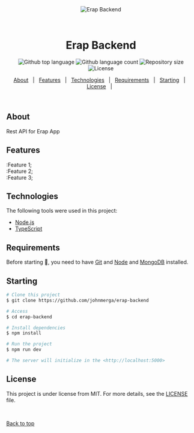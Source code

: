 <div align="center" id="top"> 
  <img src="./.github/app.gif" alt="Erap Backend" />

  &#xa0;

  <!-- <a href="https://erapbackend.netlify.app">Demo</a> -->
</div>

<h1 align="center">Erap Backend</h1>

<p align="center">
  <img alt="Github top language" src="https://img.shields.io/github/languages/top/johnmerga/erap-backend?color=56BEB8">

  <img alt="Github language count" src="https://img.shields.io/github/languages/count/johnmerga/erap-backend?color=56BEB8">

  <img alt="Repository size" src="https://img.shields.io/github/repo-size/johnmerga/erap-backend?color=56BEB8">

  <img alt="License" src="https://img.shields.io/github/license/johnmerga/erap-backend?color=56BEB8">

  <!-- <img alt="Github issues" src="https://img.shields.io/github/issues/johnmerga/erap-backend?color=56BEB8" /> -->

  <!-- <img alt="Github forks" src="https://img.shields.io/github/forks/johnmerga/erap-backend?color=56BEB8" /> -->

  <!-- <img alt="Github stars" src="https://img.shields.io/github/stars/johnmerga/erap-backend?color=56BEB8" /> -->
</p>

<!-- Status -->

<!-- <h4 align="center"> 
	🚧  Erap Backend 🚀 Under construction...  🚧
</h4> 

<hr> -->

<p align="center">
  <a href="#dart-about">About</a> &#xa0; | &#xa0; 
  <a href="#sparkles-features">Features</a> &#xa0; | &#xa0;
  <a href="#rocket-technologies">Technologies</a> &#xa0; | &#xa0;
  <a href="#white_check_mark-requirements">Requirements</a> &#xa0; | &#xa0;
  <a href="#checkered_flag-starting">Starting</a> &#xa0; | &#xa0;
  <a href="#memo-license">License</a> &#xa0; | &#xa0;
  <!-- <a href="https://github.com/johnmerga" target="_blank">Author</a> -->
</p>

<br>

## About ##
Rest API for Erap App




##  Features ##

:Feature 1;\
:Feature 2;\
:Feature 3;

## Technologies ##

The following tools were used in this project:

- [Node.js](https://nodejs.org/en/)
- [TypeScript](https://www.typescriptlang.org/)

## Requirements ##

Before starting :checkered_flag:, you need to have [Git](https://git-scm.com) and [Node](https://nodejs.org/en/) and [MongoDB](https://mongodb.com)  installed.

## Starting ##

```bash
# Clone this project
$ git clone https://github.com/johnmerga/erap-backend

# Access
$ cd erap-backend

# Install dependencies
$ npm install

# Run the project
$ npm run dev

# The server will initialize in the <http://localhost:5000>
```

## License ##

This project is under license from MIT. For more details, see the [LICENSE](LICENSE.md) file.


&#xa0;

<a href="#top">Back to top</a>
